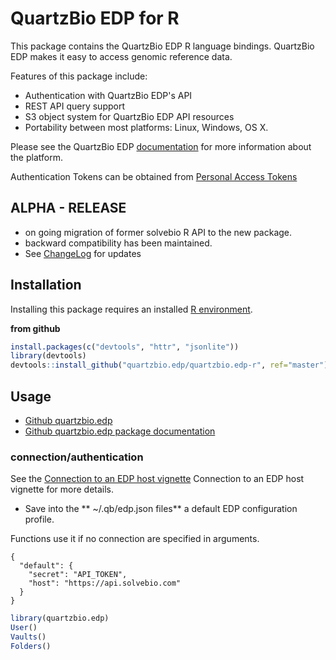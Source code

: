 QuartzBio EDP for R
=========================

This package contains the QuartzBio EDP R language bindings. QuartzBio EDP makes it easy
to access genomic reference data.


Features of this package include:

* Authentication with QuartzBio EDP's API
* REST API query support
* S3 object system for QuartzBio EDP API resources
* Portability between most platforms: Linux, Windows, OS X.

Please see the QuartzBio EDP [documentation](https://docs.solvebio.com) for more
information about the platform. 

Authentication Tokens can be obtained from [Personal Access Tokens](https://docs.solvebio.com/#authentication)

## ALPHA - RELEASE

* on going migration of former solvebio R API to the new package.  
* backward compatibility has been maintained.  
* See [ChangeLog](../docs/news/index.html) for updates

## Installation

Installing this package requires an installed [R environment](https://www.r-project.org).  



**from github**



```R
install.packages(c("devtools", "httr", "jsonlite"))
library(devtools)
devtools::install_github("quartzbio.edp/quartzbio.edp-r", ref="master")
```



## Usage

* [Github quartzbio.edp](https://github.com/quartzbio/quartzbio.edp)
* [Github quartzbio.edp package documentation](https://quartzbio.github.io/quartzbio.edp)


### connection/authentication

See the [Connection to an EDP host vignette](../docs/connection.html)  Connection to an EDP host vignette for more details.

* Save into the ** ~/.qb/edp.json files** a default EDP configuration profile.  

Functions use it if no connection are specified in arguments.


```
{
  "default": {
    "secret": "API_TOKEN",
    "host": "https://api.solvebio.com"
  }
}
```

```R
library(quartzbio.edp)
User()
Vaults()
Folders()
```


